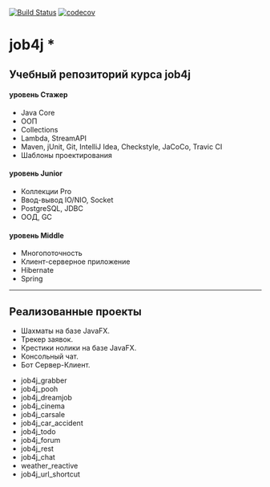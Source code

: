 [![Build Status](https://travis-ci.org/dmitriyermoshin19/job4j.svg?branch=master)](https://travis-ci.org/dmitriyermoshin19/job4j)
[![codecov](https://codecov.io/gh/dmitriyermoshin19/job4j/branch/master/graph/badge.svg)](https://codecov.io/gh/dmitriyermoshin19/job4j)

# job4j  *

## Учебный репозиторий курса job4j

#### уровень Стажер

- Java Core
- ООП
- Collections
- Lambda, StreamAPI
- Maven, jUnit, Git, IntelliJ Idea, Сheckstyle, JaCoCo, Travic CI
- Шаблоны проектирования

#### уровень Junior

- Коллекции Pro
- Ввод-вывод IO/NIO, Socket
- PostgreSQL, JDBC
- ООД, GC

#### уровень Middle

- Многопоточность
- Клиент-серверное приложение
- Hibernate
- Spring

---

## Реализованные проекты

* Шахматы на базе JavaFX.
* Трекер заявок.
* Крестики нолики на базе JavaFX.
* Консольный чат.
* Бот Сервер-Клиент.

- job4j_grabber
- job4j_pooh
- job4j_dreamjob
- job4j_cinema
- job4j_carsale
- job4j_car_accident
- job4j_todo
- job4j_forum
- job4j_rest
- job4j_chat
- weather_reactive
- job4j_url_shortcut
